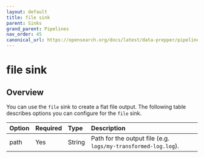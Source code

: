 ```yaml
---
layout: default
title: file sink
parent: Sinks
grand_parent: Pipelines
nav_order: 45
canonical_url: https://opensearch.org/docs/latest/data-prepper/pipelines/configuration/sinks/file/
---
```


# file sink

## Overview

You can use the `file` sink to create a flat file output. The following table describes options you can configure for the `file` sink.

Option | Required | Type | Description
:--- | :--- | :--- | :---
path | Yes | String | Path for the output file (e.g. `logs/my-transformed-log.log`).

<!--- ## Configuration

Content will be added to this section.

## Metrics

Content will be added to this section. --->